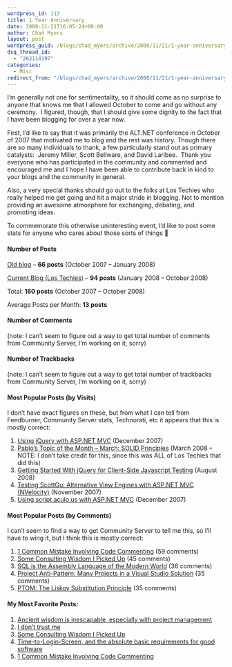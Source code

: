 ```yaml
---
wordpress_id: 113
title: 1 Year Anniversary
date: 2008-11-21T16:05:24+00:00
author: Chad Myers
layout: post
wordpress_guid: /blogs/chad_myers/archive/2008/11/21/1-year-anniversary.aspx
dsq_thread_id:
  - "262114197"
categories:
  - Misc
redirect_from: "/blogs/chad_myers/archive/2008/11/21/1-year-anniversary.aspx/"
---
```

I’m generally not one for sentimentality, so it should come as no surprise to anyone that knows me that I allowed October to come and go without any ceremony.&#160; I figured, though, that I should give some dignity to the fact that I have been blogging for over a year now.&#160; 

First, I’d like to say that it was primarily the ALT.NET conference in October of 2007 that motivated me to blog and the rest was history. Though there are so many individuals to thank, a few particularly stand out as primary catalysts:&#160; Jeremy Miller, Scott Bellware, and David Laribee.&#160; Thank you everyone who has participated in the community and commented and encouraged me and I hope I have been able to contribute back in kind to your blogs and the community in general. 

Also, a very special thanks should go out to the folks at Los Techies who really helped me get going and hit a major stride in blogging. Not to mention providing an awesome atmosphere for exchanging, debating, and promoting ideas. 

To commemorate this otherwise uninteresting event, I’d like to post some stats for anyone who cares about those sorts of things 🙂

#### Number of Posts

[Old blog](http://www.chadmyers.com/blog) – **66 posts** (October 2007 – January 2008)

[Current Blog (Los Techies)](http://chadmyers.lostechies.com) – **94 posts** (January 2008 – October 2008)

Total: **160 posts** (October 2007 – October 2008)

Average Posts per Month: **13 posts**&#160;

#### Number of Comments

(note: I can’t seem to figure out a way to get total number of comments from Community Server, I’m working on it, sorry) 

#### Number of Trackbacks

(note: I can’t seem to figure out a way to get total number of trackbacks from Community Server, I’m working on it, sorry) 

#### Most Popular Posts (by Visits)

I don’t have exact figures on these, but from what I can tell from Feedburner, Community Server stats, Technorati, etc it appears that this is mostly correct:

  1. [Using jQuery with ASP.NET MVC](http://www.chadmyers.com/Blog/archive/2007/12/13/using-jquery-with-asp.net-mvc.aspx) (December 2007) 
  2. [Pablo’s Topic of the Month – March: SOLID Principles](https://lostechies.com/blogs/chad_myers/archive/2008/03/07/pablo-s-topic-of-the-month-march-solid-principles.aspx) (March 2008 – NOTE: I don’t take credit for this, since this was ALL of Los Techies that did this) 
  3. [Getting Started With jQuery for Client-Side Javascript Testing](https://lostechies.com/blogs/chad_myers/archive/2008/08/28/getting-started-with-jquery-qunit-for-client-side-javascript-testing.aspx) (August 2008) 
  4. [Testing ScottGu: Alternative View Engines with ASP.NET MVC (NVelocity)](http://www.chadmyers.com/Blog/archive/2007/11/28/testing-scottgu-alternate-view-engines-with-asp.net-mvc-nvelocity.aspx) (November 2007) 
  5. [Using script.aculo.us with ASP.NET MVC](http://www.chadmyers.com/blog/archive/2007/12/10/using-script.aculo.us-with-asp.net-mvc.aspx) (December 2007) 

#### Most Popular Posts (by Comments)

I can’t seem to find a way to get Community Server to tell me this, so I’ll have to wing it, but I think this is mostly correct:

  1. [1 Common Mistake Involving Code Commenting](http://www.chadmyers.com/blog/archive/2007/11/18/1-common-mistake-involving-code-commenting.aspx) (59 comments) 
  2. [Some Consulting Wisdom I Picked Up](https://lostechies.com/blogs/chad_myers/archive/2008/06/08/some-consulting-wisdom-i-picked-up.aspx) (45 comments) 
  3. [SQL is the Assembly Language of the Modern World](https://lostechies.com/blogs/chad_myers/archive/2008/02/21/sql-is-the-assembly-language-of-the-modern-world.aspx) (36 comments) 
  4. [Project Anti-Pattern: Many Projects in a Visual Studio Solution](https://lostechies.com/blogs/chad_myers/archive/2008/07/15/project-anti-pattern-many-projects-in-a-visual-studio-solution-file.aspx) (35 comments) 
  5. [PTOM: The Liskov Substitution Principle](https://lostechies.com/blogs/chad_myers/archive/2008/03/11/ptom-the-liskov-substitution-principle.aspx) (35 comments) 

#### My Most Favorite Posts:

  1. [Ancient wisdom is inescapable, especially with project management](https://lostechies.com/blogs/chad_myers/archive/2008/04/02/ancient-wisdom-is-inescapable-especially-with-project-management.aspx) 
  2. [I don’t trust me](https://lostechies.com/blogs/chad_myers/archive/2008/01/26/i-don-t-trust-me.aspx) 
  3. [Some Consulting Wisdom I Picked Up](https://lostechies.com/blogs/chad_myers/archive/2008/06/08/some-consulting-wisdom-i-picked-up.aspx) 
  4. [Time-to-Login-Screen, and the absolute basic requirements for good software](https://lostechies.com/blogs/chad_myers/archive/2008/03/16/time-to-login-screen-and-the-absolute-basic-requirements-for-good-software.aspx) 
  5. [1 Common Mistake Involving Code Commenting](http://www.chadmyers.com/blog/archive/2007/11/18/1-common-mistake-involving-code-commenting.aspx)